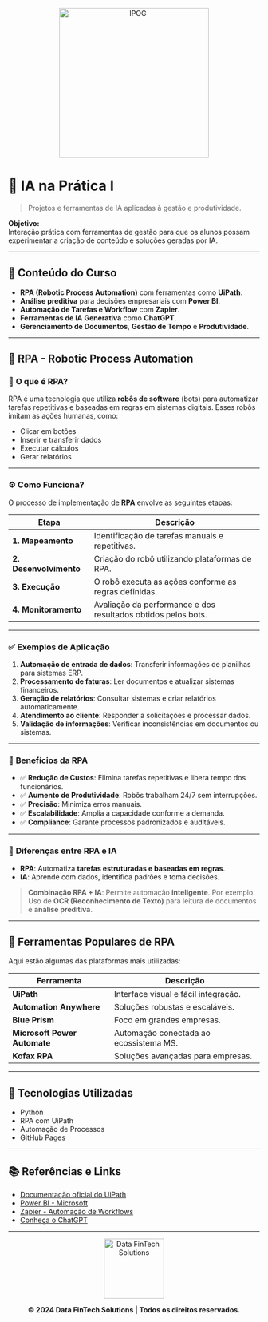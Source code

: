 
<p align="center">
  <a href="https://ipog.edu.br/cursos/pos-graduacao/mba-em-inteligencia-artificial-para-gestao-e-negocios">
    <img src="https://ipog.edu.br/_next/image?url=%2Flogo-ipog.png&w=1920&q=75" alt="IPOG" width="300" />
  <a/>
</p>


# 🌟 **IA na Prática I**

> Projetos e ferramentas de IA aplicadas à gestão e produtividade.

**Objetivo:**  
Interação prática com ferramentas de gestão para que os alunos possam experimentar a criação de conteúdo e soluções geradas por IA.

---

## 🚀 **Conteúdo do Curso**

- **RPA (Robotic Process Automation)** com ferramentas como **UiPath**.  
- **Análise preditiva** para decisões empresariais com **Power BI**.  
- **Automação de Tarefas e Workflow** com **Zapier**.  
- **Ferramentas de IA Generativa** como **ChatGPT**.  
- **Gerenciamento de Documentos**, **Gestão de Tempo** e **Produtividade**.

---

## 🤖 **RPA - Robotic Process Automation**

### 🧐 **O que é RPA?**

RPA é uma tecnologia que utiliza **robôs de software** (bots) para automatizar tarefas repetitivas e baseadas em regras em sistemas digitais. Esses robôs imitam as ações humanas, como:

- Clicar em botões  
- Inserir e transferir dados  
- Executar cálculos  
- Gerar relatórios  

---

### ⚙️ **Como Funciona?**

O processo de implementação de **RPA** envolve as seguintes etapas:

| **Etapa**               | **Descrição**                                                   |
|-------------------------|-----------------------------------------------------------------|
| **1. Mapeamento**       | Identificação de tarefas manuais e repetitivas.                 |
| **2. Desenvolvimento**  | Criação do robô utilizando plataformas de RPA.                 |
| **3. Execução**         | O robô executa as ações conforme as regras definidas.          |
| **4. Monitoramento**    | Avaliação da performance e dos resultados obtidos pelos bots.  |

---

### ✅ **Exemplos de Aplicação**

1. **Automação de entrada de dados**: Transferir informações de planilhas para sistemas ERP.  
2. **Processamento de faturas**: Ler documentos e atualizar sistemas financeiros.  
3. **Geração de relatórios**: Consultar sistemas e criar relatórios automaticamente.  
4. **Atendimento ao cliente**: Responder a solicitações e processar dados.  
5. **Validação de informações**: Verificar inconsistências em documentos ou sistemas.

---

### 🎯 **Benefícios da RPA**

- ✅ **Redução de Custos**: Elimina tarefas repetitivas e libera tempo dos funcionários.  
- ✅ **Aumento de Produtividade**: Robôs trabalham 24/7 sem interrupções.  
- ✅ **Precisão**: Minimiza erros manuais.  
- ✅ **Escalabilidade**: Amplia a capacidade conforme a demanda.  
- ✅ **Compliance**: Garante processos padronizados e auditáveis.

---

### 🧠 **Diferenças entre RPA e IA**

- **RPA**: Automatiza **tarefas estruturadas e baseadas em regras**.  
- **IA**: Aprende com dados, identifica padrões e toma decisões.

> **Combinação RPA + IA**: Permite automação **inteligente**. Por exemplo:  
> Uso de **OCR (Reconhecimento de Texto)** para leitura de documentos e **análise preditiva**.

---

## 🔧 **Ferramentas Populares de RPA**

Aqui estão algumas das plataformas mais utilizadas:

| **Ferramenta**              | **Descrição**                             |
|-----------------------------|-------------------------------------------|
| **UiPath**                  | Interface visual e fácil integração.      |
| **Automation Anywhere**     | Soluções robustas e escaláveis.           |
| **Blue Prism**              | Foco em grandes empresas.                 |
| **Microsoft Power Automate**| Automação conectada ao ecossistema MS.    |
| **Kofax RPA**               | Soluções avançadas para empresas.         |

---

## 🔧 Tecnologias Utilizadas

- Python
- RPA com UiPath
- Automação de Processos
- GitHub Pages

---

## 📚 **Referências e Links**

- [Documentação oficial do UiPath](https://www.uipath.com/)  
- [Power BI - Microsoft](https://powerbi.microsoft.com/)  
- [Zapier - Automação de Workflows](https://zapier.com/)  
- [Conheça o ChatGPT](https://chat.openai.com/)

---

<p align="center">
  <a href="http://www.datafintechsolutions.com">
    <img src="https://www.datafintechsolutions.com/img/logo.png" alt="Data FinTech Solutions" width="120"/>
  <a/>
</p>

<p align="center">
  <strong>© 2024 Data FinTech Solutions | Todos os direitos reservados.</strong>
</p>
